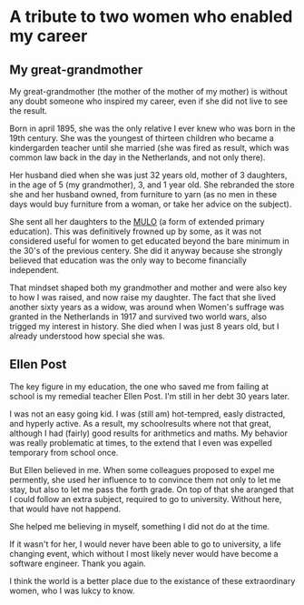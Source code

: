 # A tribute to two women who enabled my career

## My great-grandmother
My great-grandmother (the mother of the mother of my mother) is without any
doubt someone who inspired my career, even if she did not live to see the result.

Born in april 1895, she was the only relative I ever knew who was born in the
19th century. She was the youngest of thirteen children who became a kindergarden
teacher until she married (she was fired as result, which was common law back
in the day in the Netherlands, and not only there). 

Her husband died when she was just 32 years old, mother of 3 daughters, in the
age of 5 (my grandmother), 3, and 1 year old. She rebranded the store she and
her husband owned, from furniture to yarn (as no men in these days would
buy furniture from a woman, or take her advice on the subject).

She sent all her daughters to the [MULO](https://en.wikipedia.org/wiki/Meer_Uitgebreid_Lager_Onderwijs)
(a form of extended primary education). This was definitively frowned up by some,
as it was not considered useful for women to get educated beyond the bare
minimum in the 30's of the previous centery. She did it anyway because she
strongly believed that education was the only way to become financially
independent.

That mindset shaped both my grandmother and mother and were also key to how
I was raised, and now raise my daughter. The fact that she lived another
sixty years as a widow, was around when Women's suffrage was granted in the
Netherlands in 1917 and survived two world wars, also trigged my interest in
history. She died when I was just 8 years old, but I already understood
how special she was.

## Ellen Post
The key figure in my education, the one who saved me from failing at school is
my remedial teacher Ellen Post. I'm still in her debt 30 years later.

I was not an easy going kid. I was (still am) hot-tempred, easly distracted,
and hyperly active. As a result, my schoolresults where not that great,
although I had (fairly) good results for arithmetics and maths. My behavior was
really problematic at times, to the extend that I even was expelled temporary
from school once.

But Ellen believed in me. When some colleagues proposed to expel me permently,
she used her influence to to convince them not only to let me stay, but also
to let me pass the forth grade. On top of that she aranged that I could follow
an extra subject, required to go to university. Without here, that would have
not happend.

She helped me believing in myself, something I did not do at the time. 
 
If it wasn't for her, I would never have been able to go to university, a life
changing event, which without I most likely never would have become a software
engineer. Thank you again.

I think the world is a better place due to the existance of these extraordinary
women, who I was lukcy to know.
